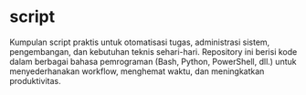 # script
Kumpulan script praktis untuk otomatisasi tugas, administrasi sistem, pengembangan, dan kebutuhan teknis sehari-hari. Repository ini berisi kode dalam berbagai bahasa pemrograman (Bash, Python, PowerShell, dll.) untuk menyederhanakan workflow, menghemat waktu, dan meningkatkan produktivitas.
